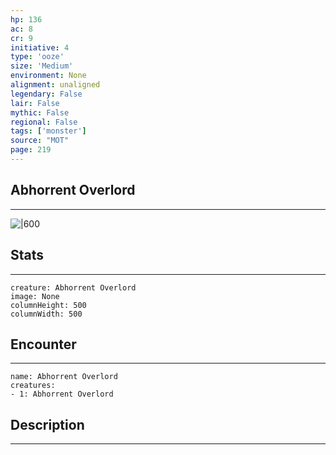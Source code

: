 ```yaml
---
hp: 136
ac: 8
cr: 9
initiative: 4
type: 'ooze'    
size: 'Medium'
environment: None
alignment: unaligned
legendary: False
lair: False
mythic: False
regional: False
tags: ['monster']
source: "MOT"
page: 219
---
```


## Abhorrent Overlord
---

![|600](D:/Program%20Files/5e.tools/img/bestiary/MOT/Abhorrent%20Overlord.jpg)

## Stats
---

```statblock
creature: Abhorrent Overlord
image: None
columnHeight: 500
columnWidth: 500
```

## Encounter
---

```encounter-table
name: Abhorrent Overlord
creatures:
- 1: Abhorrent Overlord
```

## Description
---




